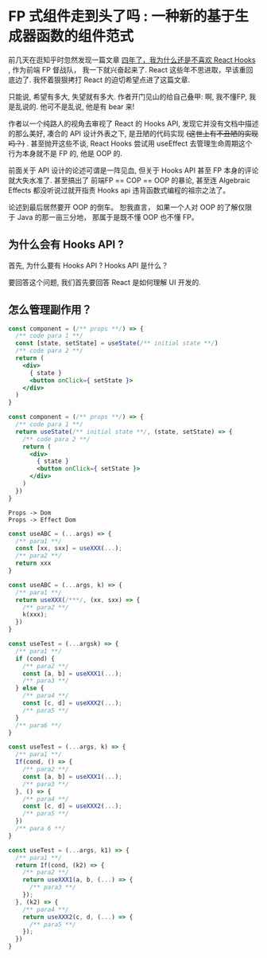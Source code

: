 # FP 式组件走到头了吗 : 一种新的基于生成器函数的组件范式

前几天在逛知乎时忽然发现一篇文章
[四年了，我为什么还是不喜欢 React Hooks](https://zhuanlan.zhihu.com/p/630723565) ,
作为前端 FP 督战队， 我一下就兴奋起来了.
React 这些年不思进取，早该重回底边了.
我怀着狠狠拷打 React 的迫切希望点进了这篇文章.

只能说, 希望有多大, 失望就有多大.
作者开门见山的给自己叠甲: 啊, 我不懂FP, 我是乱说的.
他可不是乱说, 他是有 bear 来!

作者以一个纯路人的视角去审视了 React 的 Hooks API,
发现它并没有文档中描述的那么美好, 凑合的 API 设计外表之下, 
是丑陋的代码实现 ~~(这世上有不丑陋的实现吗？)~~ .
甚至抛开这些不谈,
React Hooks 尝试用 useEffect 去管理生命周期这个行为本身就不是 FP 的,
他是 OOP 的.

前面关于 API 设计的论述可谓是一阵见血,
但关于 Hooks API 甚至 FP 本身的评论就大失水准了.
甚至搞出了 前端FP == COP == OOP 的暴论,
甚至连 Algebraic Effects 都没听说过就开指责 Hooks api 违背函数式编程的祖宗之法了。

论述到最后居然要开 OOP 的倒车。
恕我直言， 如果一个人对 OOP 的了解仅限于 Java 的那一亩三分地，
那属于是既不懂 OOP 也不懂 FP。

## 为什么会有 Hooks API ? 

首先, 为什么要有 Hooks API ? Hooks API 是什么？

要回答这个问题, 我们首先要回答 React 是如何理解 UI 开发的.

## 怎么管理副作用？

```jsx
const component = (/** props **/) => {
  /** code para 1 **/
  const [state, setState] = useState(/** initial state **/)
  /** code para 2 **/
  return (
    <div>
      { state }
      <button onClick={ setState }>
    </div>
  )
}
```

```jsx
const component = (/** props **/) => {
  /** code para 1 **/
  return useState(/** initial state **/, (state, setState) => {
    /** code para 2 **/
    return (
      <div>
        { state }
        <button onClick={ setState }>
      </div>
    )
  })
}
```

```
Props -> Dom
Props -> Effect Dom
```

```js
const useABC = (...args) => {
  /** para1 **/
  const [xx, sxx] = useXXX(...);
  /** para2 **/
  return xxx
}

const useABC = (...args, k) => {
  /** para1 **/
  return useXXX(/***/, (xx, sxx) => {
    /** para2 **/
    k(xxx);
  })
}
```

```js
const useTest = (...argsk) => {
  /** para1 **/
  if (cond) {
    /** para2 **/
    const [a, b] = useXXX1(...);
    /** para3 **/
  } else {
    /** para4 **/
    const [c, d] = useXXX2(...);
    /** para5 **/
  }
  /** para6 **/
}

const useTest = (...args, k) => {
  /** para1 **/
  If(cond, () => {
    /** para2 **/
    const [a, b] = useXXX1(...);
    /** para3 **/
  }, () => {
    /** para4 **/
    const [c, d] = useXXX2(...);
    /** para5 **/
  })
  /** para 6 **/
}

const useTest = (...args, k1) => {
  /** para1 **/
  return If(cond, (k2) => {
    /** para2 **/
    return useXXX1(a, b, (...) => {
      /** para3 **/
    });
  }, (k2) => {
    /** para4 **/
    return useXXX2(c, d, (...) => {
      /** para5 **/
    });
  })
}
```